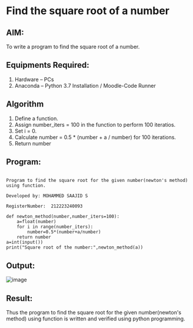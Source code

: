 # Find the square root of a number
 
## AIM:
To write a program to find the square root of a number.

## Equipments Required:
1. Hardware – PCs
2. Anaconda – Python 3.7 Installation / Moodle-Code Runner

## Algorithm
1. Define a function.
2. Assign number_iters = 100 in the function to perform 100 iteratios.
3. Set i = 0.
4. Calculate  number = 0.5 * (number + a / number) for 100 iterations.
5. Return number

## Program:
```

Program to find the square root for the given number(newton's method) using function.

Developed by: MOHAMMED SAAJID S

RegisterNumber:  212223240093

def newton_method(number,number_iters=100):
    a=float(number)
    for i in range(number_iters):
        number=0.5*(number+a/number)
    return number
a=int(input())
print("Square root of the number:",newton_method(a))

```

## Output:

![image](https://github.com/Confusion7/Square-root-of-a-number/assets/141727149/114c0c01-b97f-4cd2-8aa3-71429dae1ff8)



## Result:
Thus the program to find the square root for the given number(newton's method) using function is written and verified using python programming.
